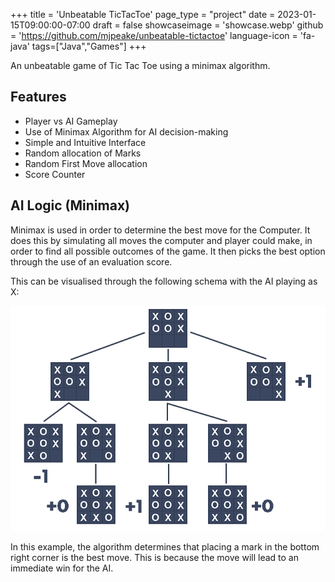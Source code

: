 +++
title = 'Unbeatable TicTacToe'
page_type = "project"
date = 2023-01-15T09:00:00-07:00
draft = false
showcaseimage = 'showcase.webp'
github = 'https://github.com/mjpeake/unbeatable-tictactoe'
language-icon = 'fa-java'
tags=["Java","Games"]
+++

An unbeatable game of Tic Tac Toe using a minimax algorithm.

## Features
- Player vs AI Gameplay
- Use of Minimax Algorithm for AI decision-making
- Simple and Intuitive Interface
- Random allocation of Marks
- Random First Move allocation
- Score Counter

## AI Logic (Minimax)
Minimax is used in order to determine the best move for the Computer. It does this by simulating all moves the computer and player could make, in order to find all possible outcomes of the game. It then picks the best option through the use of an evaluation score.

This can be visualised through the following schema with the AI playing as X:

![](images/minimaxexample.png)

In this example, the algorithm determines that placing a mark in the bottom right corner is the best move. This is because the move will lead to an immediate win for the AI.